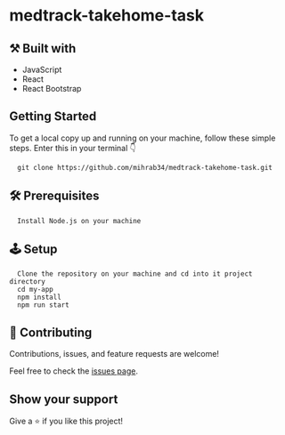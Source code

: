 # medtrack-takehome-task

## ⚒️  Built with

- JavaScript
- React
- React Bootstrap

## Getting Started

To get a local copy up and running on your machine, follow these simple steps.
Enter this in your terminal 👇 
``` 
  git clone https://github.com/mihrab34/medtrack-takehome-task.git
``` 
## 🛠️ Prerequisites
```
  Install Node.js on your machine
```
## 🕹️ Setup
```
  Clone the repository on your machine and cd into it project directory
  cd my-app
  npm install
  npm run start
```

## 🤝 Contributing

Contributions, issues, and feature requests are welcome!

Feel free to check the [issues page](../../issues/).

## Show your support

Give a ⭐️ if you like this project!
